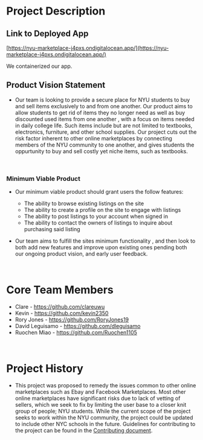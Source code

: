 # Project Description

## Link to Deployed App
[https://nyu-marketplace-j4pxs.ondigitalocean.app/](https://nyu-marketplace-j4pxs.ondigitalocean.app/)

We containerized our app.

## Product Vision Statement
- Our team is looking to provide a secure place for NYU students to buy and sell items exclusively to and from one another.
Our product aims to allow students to get rid of items they no longer need as well as buy discounted used items from one another , with a focus on items needed in daily college life. Such items include but are not limited to textbooks, electronics, furniture, and other school supplies. Our project cuts out the risk factor inherent to other online marketplaces by connecting members of the NYU community to one another, and gives students the oppurtunity to buy and sell costly yet niche items, such as textbooks.
<br>

### Minimum Viable Product
- Our minimum viable product should grant users the follow features:
    - The ability to browse existing listings on the site
    - The ability to create a profile on the site to engage with listings
    - The ability to post listings to your account when signed in
    - The ability to contact the owners of listings to inquire about purchasing said listing

- Our team aims to fulfill the sites minimum functionality , and then look to both add new features and improve upon existing ones pending both our ongoing product vision, and early user feedback.

<br>

# Core Team Members
- Clare - https://github.com/clareuwu
- Kevin - https://github.com/kevin2350
- Rory Jones - https://github.com/RoryJones19
- David Leguisamo - https://github.com/dleguisamo
- Ruochen Miao - https://github.com/Ruochen1105


<br>

# Project History
- This project was proposed to remedy the issues common to other online marketplaces such as Ebay and Facebook Marketplaces. Most other online marketplaces have significant risks due to lack of vetting of sellers, which we seek to fix by limiting the user base to a closer knit group of people; NYU students. While the current scope of the project seeks to work within the NYU community, the project could be updated to include other NYC schools in the future. Guidelines for contributing to the project can be found in the [Contributing document](CONTRIBUTING.md).
